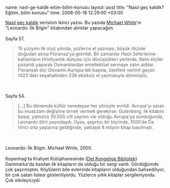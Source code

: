 name: nasl-ge-kaldk-eitim-bilim-konusu
layout: post
title: "Nasıl geç kaldık? Eğitim, bilim konusu"
time: 2008-05-18 12:29:00 +03:00

<a href="http://blog.tayfunsen.com/search/label/nas%C4%B1l%20ge%C3%A7%20kald%C4%B1k">Nasıl geç kaldık</a> serisinin ikinci yazısı. Bu yazıda <a href="http://en.wikipedia.org/wiki/Michael_White_%28author%29">Michael White</a>'ın "Leonardo: İlk Bilgin" kitabından alıntılar yapacağım.<br /><br />Sayfa 57.<br /><blockquote>15 yüzyılın ilk otuz yılında, yüzlerce el yazması, büyük ölçüde doğudan alınıp Floransa'ya getirildi. Bir zamanlar Haçlı Seferlerine katılanların Hristiyanlık dünyası için dövüştükleri yerlerde, Batılı elçiler pazarlık yaparak Osmanlılardan entellektüel sermaye satın aldılar. Floransalı elçi Giovanni Aurispa tek başına, özellikle verimli geçen 1423'deki seyahatinden 238 eksiksiz el yazmasıyla dönmüştü. </blockquote><br /><br />Sayfa 54.<br /><blockquote>[...] Bu dönemde kültür neredeyse her yönüyle evrildi. Avrupa'yı saran bu muazzam değişime örnek vermek gerekirse: Gutenberg, ilk kitabını basıp, yalnızca 30.000 cilt yayının var olduğu Avrupa'ya sunduğunda, Leonardo dört yaşındaydı. Oysa, şaşırtıcı bir biçimde, 1500'de Da Vinci orta yaşlarına geldiğinde, yaklaşık 8 milyon kitap basılmıştı.</blockquote><br /><br />Leonardo: İlk Bilgin. Michael White, 2000.<br /><br />Kopenhag'ta Kraliyet Kütüphanesinde (<a href="http://www.kb.dk/en/index.html">Det Kongelige Bibliotek</a>) Danimarka'da basılan ilk kitapların da olduğu bir sergi vardı. Gördüğümde çok şaşırmıştım. Köylülerin bile evlerinde kitapların olduğundan bahsediliyor, bir çok satan listesi gösteriliyordu. Yüzlerce yıllık kitaplar sergileniyordu. Çok etkileyiciydi.
